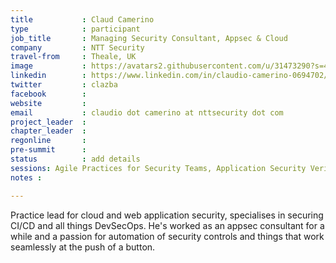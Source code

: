 ```yaml
---
title           : Claud Camerino
type            : participant
job_title       : Managing Security Consultant, Appsec & Cloud
company         : NTT Security
travel-from     : Theale, UK
image           : https://avatars2.githubusercontent.com/u/31473290?s=460&v=4
linkedin        : https://www.linkedin.com/in/claudio-camerino-0694702/
twitter         : clazba
facebook        :
website         :
email           : claudio dot camerino at nttsecurity dot com
project_leader  :
chapter_leader  :
regonline       :
pre-summit      :
status          : add details
sessions: Agile Practices for Security Teams, Application Security Verification Standard, Attack chains as TM technique, DevSecOps, DevSecOps Maturity Model (DSOMM), Integrating Security Tools in the SDL, Integrating Security into an Spotify Model, JIRA Risk Workflow, OWASP Cloud Security Workshop (BETA), Owasp Projects, Owasp Testing Guide v5, Owasp Top 10 2017, Securing the CI Pipeline, Security Playbooks, Threat model cheat sheets
notes :

---
```


<!-- put more details about participant here -->
Practice lead for cloud and web application security, specialises in securing CI/CD and all things DevSecOps. He's worked as an appsec consultant for a while and  a passion for automation of security controls and things that work seamlessly at the push of a button.  
